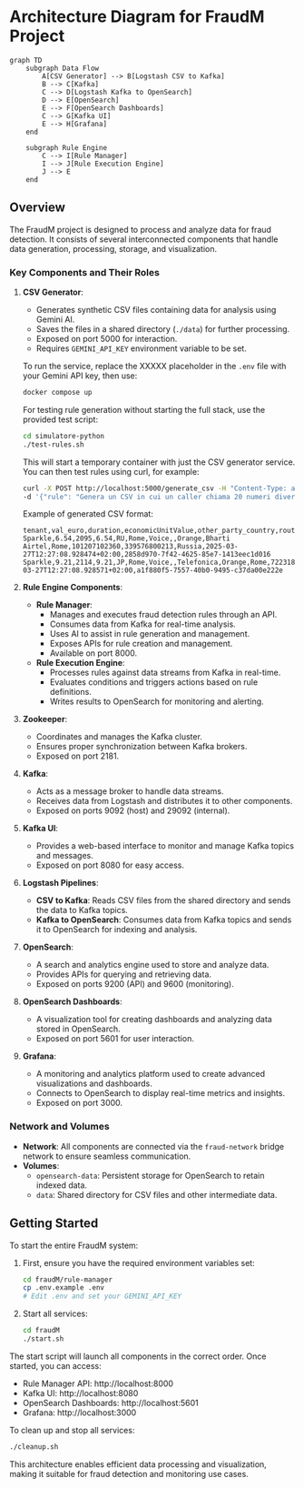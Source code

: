 # Architecture Diagram for FraudM Project

```mermaid
graph TD
    subgraph Data Flow
        A[CSV Generator] --> B[Logstash CSV to Kafka]
        B --> C[Kafka]
        C --> D[Logstash Kafka to OpenSearch]
        D --> E[OpenSearch]
        E --> F[OpenSearch Dashboards]
        C --> G[Kafka UI]
        E --> H[Grafana]
    end

    subgraph Rule Engine
        C --> I[Rule Manager]
        I --> J[Rule Execution Engine]
        J --> E
    end
```

## Overview

The FraudM project is designed to process and analyze data for fraud detection. It consists of several interconnected components that handle data generation, processing, storage, and visualization.

### Key Components and Their Roles

1. **CSV Generator**:
   - Generates synthetic CSV files containing data for analysis using Gemini AI.
   - Saves the files in a shared directory (`./data`) for further processing.
   - Exposed on port 5000 for interaction.
   - Requires `GEMINI_API_KEY` environment variable to be set.

   To run the service, replace the XXXXX placeholder in the `.env` file with your Gemini API key, then use:
   ```bash
   docker compose up
   ```

   For testing rule generation without starting the full stack, use the provided test script:
   ```bash
   cd simulatore-python
   ./test-rules.sh
   ```
   This will start a temporary container with just the CSV generator service.
   You can then test rules using curl, for example:
   ```bash
   curl -X POST http://localhost:5000/generate_csv -H "Content-Type: application/json" \
   -d '{"rule": "Genera un CSV in cui un caller chiama 20 numeri diversi nell arco di 2 minuti."}'
   ```

   Example of generated CSV format:
   ```csv
   tenant,val_euro,duration,economicUnitValue,other_party_country,routing_dest,service_type__desc,op35,carrier_in,carrier_out,selling_dest,raw_caller_number,raw_called_number,paese_destinazione,timestamp,xdrid
   Sparkle,6.54,2095,6.54,RU,Rome,Voice,,Orange,Bharti Airtel,Rome,101207102360,339576800213,Russia,2025-03-27T12:27:08.928474+02:00,2858d970-7f42-4625-85e7-1413eec1d016
   Sparkle,9.21,2114,9.21,JP,Rome,Voice,,Telefonica,Orange,Rome,722318916061,698101980017,Japan,2025-03-27T12:27:08.928571+02:00,a1f880f5-7557-40b0-9495-c37da00e222e
   ```

2. **Rule Engine Components**:
   - **Rule Manager**:
     - Manages and executes fraud detection rules through an API.
     - Consumes data from Kafka for real-time analysis.
     - Uses AI to assist in rule generation and management.
     - Exposes APIs for rule creation and management.
     - Available on port 8000.
   - **Rule Execution Engine**:
     - Processes rules against data streams from Kafka in real-time.
     - Evaluates conditions and triggers actions based on rule definitions.
     - Writes results to OpenSearch for monitoring and alerting.

3. **Zookeeper**:
   - Coordinates and manages the Kafka cluster.
   - Ensures proper synchronization between Kafka brokers.
   - Exposed on port 2181.

4. **Kafka**:
   - Acts as a message broker to handle data streams.
   - Receives data from Logstash and distributes it to other components.
   - Exposed on ports 9092 (host) and 29092 (internal).

5. **Kafka UI**:
   - Provides a web-based interface to monitor and manage Kafka topics and messages.
   - Exposed on port 8080 for easy access.

6. **Logstash Pipelines**:
   - **CSV to Kafka**: Reads CSV files from the shared directory and sends the data to Kafka topics.
   - **Kafka to OpenSearch**: Consumes data from Kafka topics and sends it to OpenSearch for indexing and analysis.

7. **OpenSearch**:
   - A search and analytics engine used to store and analyze data.
   - Provides APIs for querying and retrieving data.
   - Exposed on ports 9200 (API) and 9600 (monitoring).

8. **OpenSearch Dashboards**:
   - A visualization tool for creating dashboards and analyzing data stored in OpenSearch.
   - Exposed on port 5601 for user interaction.

9. **Grafana**:
   - A monitoring and analytics platform used to create advanced visualizations and dashboards.
   - Connects to OpenSearch to display real-time metrics and insights.
   - Exposed on port 3000.

### Network and Volumes

- **Network**: All components are connected via the `fraud-network` bridge network to ensure seamless communication.
- **Volumes**:
  - `opensearch-data`: Persistent storage for OpenSearch to retain indexed data.
  - `data`: Shared directory for CSV files and other intermediate data.

## Getting Started

To start the entire FraudM system:

1. First, ensure you have the required environment variables set:
   ```bash
   cd fraudM/rule-manager
   cp .env.example .env
   # Edit .env and set your GEMINI_API_KEY
   ```

2. Start all services:
   ```bash
   cd fraudM
   ./start.sh
   ```

The start script will launch all components in the correct order. Once started, you can access:

- Rule Manager API: http://localhost:8000
- Kafka UI: http://localhost:8080
- OpenSearch Dashboards: http://localhost:5601
- Grafana: http://localhost:3000

To clean up and stop all services:
```bash
./cleanup.sh
```

This architecture enables efficient data processing and visualization, making it suitable for fraud detection and monitoring use cases.
